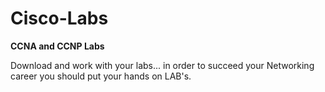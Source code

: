 # Cisco-Labs
**CCNA and CCNP Labs**

Download and work with your labs...
in order to succeed your Networking career you should put your hands on LAB's.
